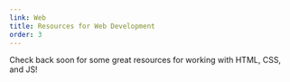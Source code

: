 ```yaml
---
link: Web
title: Resources for Web Development
order: 3
---
```

Check back soon for some great resources for working with HTML, CSS, and JS!